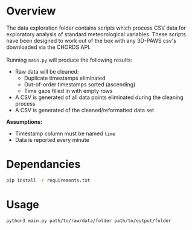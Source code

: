# Overview
The data exploration folder contains scripts which process CSV data for exploratory analysis of standard meteorological variables.
These scripts have been designed to work out of the box with any 3D-PAWS csv's downloaded via the CHORDS API.<br>
<br>
Running `main.py` will produce the following results:

- Raw data will be cleaned:
  - Duplicate timestamps eliminated
  - Out-of-order timestamps sorted (ascending)
  - Time gaps filled in with empty rows
- A CSV is generated of all data points eliminated during the cleaning process
- A CSV is generated of the cleaned/reformatted data set

**Assumptions:**

- Timestamp column must be named `time`
- Data is reported every minute

# Dependancies 
```bash
pip install -r requirements.txt
```

# Usage
```bash
python3 main.py path/to/raw/data/folder path/to/output/folder
```
